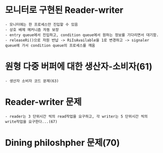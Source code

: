 # 모니터로 구현된 Reader-writer

    - 모니터에는 한 프로세스만 진입할 수 있음
    - 상호 배제 메커니즘 자동 보장
    - entry queue에서 진입하고, condition queue에서 원하는 정보를 기다리면서 대기함.
    - releaseRi()으로 자원 반납 -> RiIsAvailable을 1로 변경하고 -> signaler queue에 가서 condition queue의 프로세스를 깨움

# 원형 다중 버퍼에 대한 생산자-소비자(61)

    - 생산자 소비자 코드 문제(63)

# Reader-writer 문제

    - reader는 3 단위시간 씩의 read작업을 요구하고, 각 writer는 5 단위시간 씩의 write작업을 요구한다...(67)

# Dining philoshpher 문제(70)
